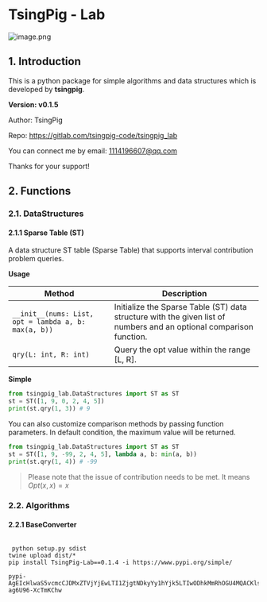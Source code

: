 # TsingPig - Lab

![image.png](https://pic.leetcode.cn/1715846857-WsuYYB-image.png)

## 1. Introduction
This is a python package for simple algorithms and data structures which is developed by **tsingpig**.

**Version: v0.1.5**

Author: TsingPig

Repo: https://gitlab.com/tsingpig-code/tsingpig_lab

You can connect me by email: 1114196607@qq.com

Thanks for your support!



## 2. Functions
### 2.1. DataStructures

#### 2.1.1 Sparse Table (ST)

A data structure ST table (Sparse Table) that supports interval contribution problem queries.

**Usage**

| Method                                               | Description                                                  |
| ---------------------------------------------------- | ------------------------------------------------------------ |
| `__init__(nums: List, opt = lambda a, b: max(a, b))` | Initialize the Sparse Table (ST) data structure with the given list of numbers and an optional comparison function. |
| `qry(L: int, R: int)`                                | Query the opt value within the range [L, R].                 |

**Simple**

``` python
from tsingpig_lab.DataStructures import ST as ST
st = ST([1, 9, 0, 2, 4, 5])
print(st.qry(1, 3))	# 9
```

You can also customize comparison methods by passing function parameters. In default condition, the maximum value will be returned.

```python
from tsingpig_lab.DataStructures import ST as ST
st = ST([1, 9, -99, 2, 4, 5], lambda a, b: min(a, b))
print(st.qry(1, 4)) # -99
```



> Please note that the issue of contribution needs to be met. It means $Opt (x, x)=x$

### 2.2. Algorithms

#### 2.2.1 BaseConverter 

```python 

```





```
 python setup.py sdist
twine upload dist/*
pip install TsingPig-Lab==0.1.4 -i https://www.pypi.org/simple/

pypi-AgEIcHlwaS5vcmcCJDMxZTVjYjEwLTI1ZjgtNDkyYy1hYjk5LTIwODhkMmRhOGU4MQACKlszLCI3NDRkODY1Ni02ODE3LTRiNjEtYTliMi1kZThmOTI0YjQ5ZWEiXQAABiA7fW5wFoRjJYg7bF0l9tnQWja3Lo-ag6U96-XcTmKChw
```

